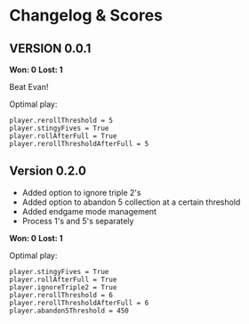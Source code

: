 # Changelog & Scores

## VERSION 0.0.1

**Won: 0**
**Lost: 1**

Beat Evan!

Optimal play:
```
player.rerollThreshold = 5
player.stingyFives = True
player.rollAfterFull = True
player.rerollThresholdAfterFull = 5
```

## Version 0.2.0

* Added option to ignore triple 2's
* Added option to abandon 5 collection at a certain threshold
* Added endgame mode management
* Process 1's and 5's separately

**Won: 0**
**Lost: 1**


Optimal play:
```
player.stingyFives = True
player.rollAfterFull = True
player.ignoreTriple2 = True
player.rerollThreshold = 6
player.rerollThresholdAfterFull = 6
player.abandon5Threshold = 450
```
